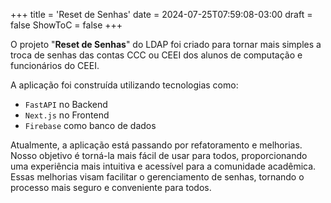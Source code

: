 +++
title = 'Reset de Senhas'
date = 2024-07-25T07:59:08-03:00
draft = false
ShowToC = false
+++

O projeto "**Reset de Senhas**" do LDAP foi criado para tornar mais simples 
a troca de senhas das contas CCC ou CEEI dos alunos de computação e funcionários
do CEEI. 

A aplicação foi construída utilizando tecnologias como:

- `FastAPI` no Backend
- `Next.js` no Frontend
- `Firebase` como banco de dados

Atualmente, a aplicação está passando por refatoramento e melhorias. Nosso
objetivo é torná-la mais fácil de usar para todos, proporcionando uma
experiência mais intuitiva e acessível para a comunidade acadêmica. Essas 
melhorias visam facilitar o gerenciamento de senhas, tornando o processo mais 
seguro e conveniente para todos.
